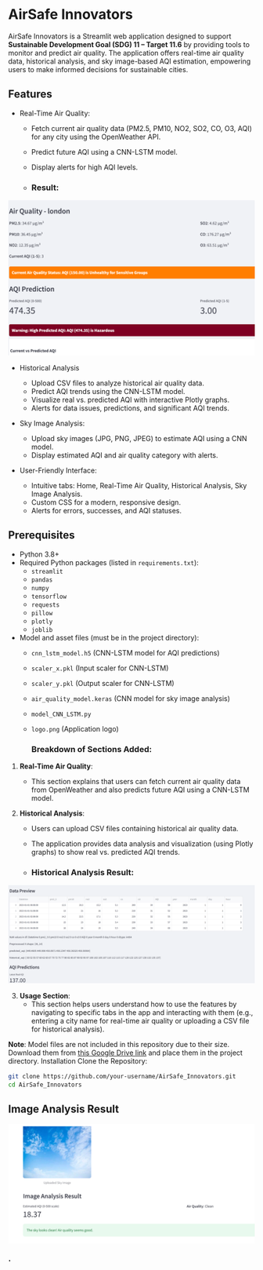 # AirSafe Innovators

AirSafe Innovators is a Streamlit web application designed to support **Sustainable Development Goal (SDG) 11 – Target 11.6** by providing tools to monitor and predict air quality. 
The application offers real-time air quality data, historical analysis, and sky image-based AQI estimation, empowering users to make informed decisions for sustainable cities.

## Features

- Real-Time Air Quality:
  - Fetch current air quality data (PM2.5, PM10, NO2, SO2, CO, O3, AQI) for any city using the OpenWeather API.
  - Predict future AQI using a CNN-LSTM model.
  - Display alerts for high AQI levels.
 
  - ###  Result:

![Air Quality Result](https://github.com/ghitaaitm/AirSafe_Innovators/blob/main/screen.PNG?raw=true)

- Historical Analysis
  - Upload CSV files to analyze historical air quality data.
  - Predict AQI trends using the CNN-LSTM model.
  - Visualize real vs. predicted AQI with interactive Plotly graphs.
  - Alerts for data issues, predictions, and significant AQI trends.

- Sky Image Analysis:
  - Upload sky images (JPG, PNG, JPEG) to estimate AQI using a CNN model.
  - Display estimated AQI and air quality category with alerts.

- User-Friendly Interface:
  - Intuitive tabs: Home, Real-Time Air Quality, Historical Analysis, Sky Image Analysis.
  - Custom CSS for a modern, responsive design.
  - Alerts for errors, successes, and AQI statuses.

## Prerequisites

- Python 3.8+
- Required Python packages (listed in `requirements.txt`):
  - `streamlit`
  - `pandas`
  - `numpy`
  - `tensorflow`
  - `requests`
  - `pillow`
  - `plotly`
  - `joblib`
- Model and asset files (must be in the project directory):
  - `cnn_lstm_model.h5` (CNN-LSTM model for AQI predictions)
  - `scaler_x.pkl` (Input scaler for CNN-LSTM)
  - `scaler_y.pkl` (Output scaler for CNN-LSTM)
  - `air_quality_model.keras` (CNN model for sky image analysis)
  - `model_CNN_LSTM.py` 
  - `logo.png` (Application logo)


    ### Breakdown of Sections Added:

1. **Real-Time Air Quality**:
   - This section explains that users can fetch current air quality data from OpenWeather and also predicts future AQI using a CNN-LSTM model.
   
2. **Historical Analysis**:
   - Users can upload CSV files containing historical air quality data.
   - The application provides data analysis and visualization (using Plotly graphs) to show real vs. predicted AQI trends.
  
   - ### Historical Analysis Result:

![Air Quality Result](https://github.com/ghitaaitm/AirSafe_Innovators/blob/main/HiSTORICAL_Analysis.PNG?raw=true)

3. **Usage Section**:
   - This section helps users understand how to use the features by navigating to specific tabs in the app and interacting with them (e.g., entering a city name for real-time air quality or uploading a CSV file for historical analysis).


**Note**: Model files are not included in this repository due to their size. Download them from [this Google Drive link](https://drive.google.com/drive/folders/1m6gdHy4a9Q3DfhjQuUSya-1NPWLqEQuh?usp=sharing) and place them in the project directory.
 Installation
Clone the Repository:
   ```bash
   git clone https://github.com/your-username/AirSafe_Innovators.git
   cd AirSafe_Innovators
  ```

## Image Analysis Result

![Air Quality Result](https://raw.githubusercontent.com/ghitaaitm/AirSafe_Innovators/main/Image_Analyses_Result.PNG)


<span style="color: black; font-size: 20px;">.</span>

